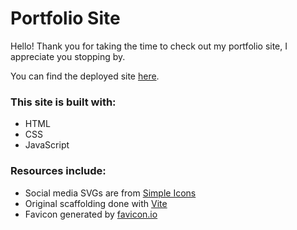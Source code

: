 # Portfolio Site

Hello! Thank you for taking the time to check out my portfolio site, I appreciate
you stopping by. 

You can find the deployed site [here](http://morganwilliamson.me/portfolio/).

### This site is built with:

- HTML
- CSS
- JavaScript

### Resources include:

- Social media SVGs are from [Simple Icons](https://simpleicons.org/)
- Original scaffolding done with [Vite](https://vitejs.dev/)
- Favicon generated by [favicon.io](https://favicon.io/)
